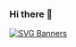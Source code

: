 ### Hi there 👋
[![SVG Banners](https://svg-banners.vercel.app/api?type=typeWriter&text1=Bladimir%20Castro%20👨‍💻&width=800&height=100)](https://github.com/Akshay090/svg-banners)
<!--
**blad232/blad232** is a ✨ _special_ ✨ repository because its `README.md` (this file) appears on your GitHub profile.

Here are some ideas to get you started:

- 🔭 I’m currently working on ...
- 🌱 I’m currently learning ...
- 👯 I’m looking to collaborate on ...
- 🤔 I’m looking for help with ...
- 💬 Ask me about ...
- 📫 How to reach me: ...
- 😄 Pronouns: ...
- ⚡ Fun fact: ...
-->
